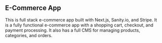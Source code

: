## E-Commerce App
This is full stack e-commerce app built with Next.js, Sanity.io, and Stripe. It is a fully functional e-commerce app with a shopping cart, checkout, and payment processing. It also has a full CMS for managing products, categories, and orders.
